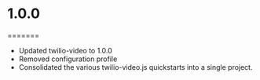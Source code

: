 # 1.0.0
=======
* Updated twilio-video to 1.0.0
* Removed configuration profile
* Consolidated the various twilio-video.js quickstarts into a single project.
